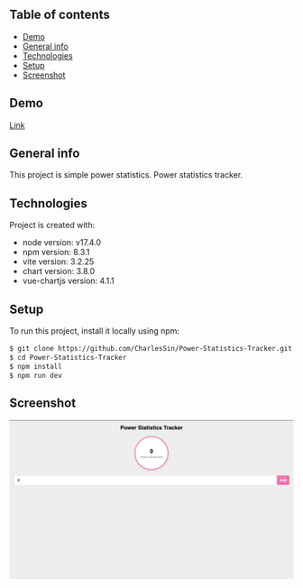 ## Table of contents

- [Demo](#project-url)
- [General info](#general-info)
- [Technologies](#technologies)
- [Setup](#setup)
- [Screenshot](#screenshot)

## Demo
[Link](https://power-statistics.netlify.app/)
## General info

This project is simple power statistics.
Power statistics tracker.

## Technologies

Project is created with:

- node version: v17.4.0
- npm version: 8.3.1
- vite version: 3.2.25
- chart version: 3.8.0
- vue-chartjs version: 4.1.1

## Setup

To run this project, install it locally using npm:

```
$ git clone https://github.com/CharlesSin/Power-Statistics-Tracker.git
$ cd Power-Statistics-Tracker
$ npm install
$ npm run dev
```

## Screenshot
![alt text](https://github.com/CharlesSin/Power-Statistics-Tracker/blob/master/public/screenshot.jpg)
